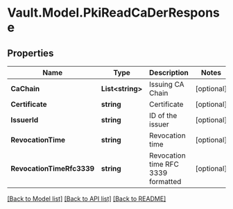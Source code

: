 # Vault.Model.PkiReadCaDerResponse

## Properties

Name | Type | Description | Notes
------------ | ------------- | ------------- | -------------
**CaChain** | **List&lt;string&gt;** | Issuing CA Chain | [optional] 
**Certificate** | **string** | Certificate | [optional] 
**IssuerId** | **string** | ID of the issuer | [optional] 
**RevocationTime** | **string** | Revocation time | [optional] 
**RevocationTimeRfc3339** | **string** | Revocation time RFC 3339 formatted | [optional] 

[[Back to Model list]](../README.md#documentation-for-models) [[Back to API list]](../README.md#documentation-for-api-endpoints) [[Back to README]](../README.md)

